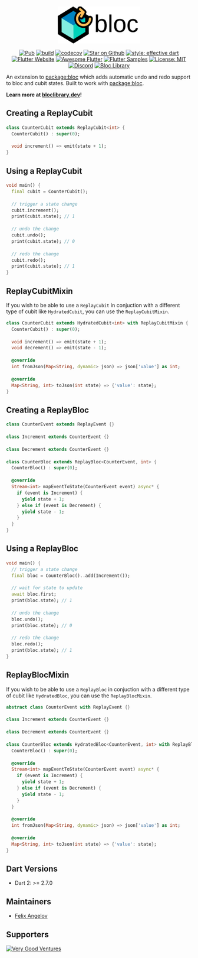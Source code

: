 <p align="center"><img src="https://raw.githubusercontent.com/felangel/bloc/master/docs/assets/replay_bloc_logo_full.png" height="100" alt="ReplayBloc"></p>

<p align="center">
  <a href="https://pub.dev/packages/replay_bloc"><img src="https://img.shields.io/pub/v/replay_bloc.svg" alt="Pub"></a>
  <a href="https://github.com/felangel/bloc/actions"><img src="https://github.com/felangel/bloc/workflows/build/badge.svg" alt="build"></a>
  <a href="https://codecov.io/gh/felangel/bloc"><img src="https://codecov.io/gh/felangel/Bloc/branch/master/graph/badge.svg" alt="codecov"></a>
  <a href="https://github.com/felangel/bloc"><img src="https://img.shields.io/github/stars/felangel/bloc.svg?style=flat&logo=github&colorB=deeppink&label=stars" alt="Star on Github"></a>
  <a href="https://github.com/tenhobi/effective_dart"><img src="https://img.shields.io/badge/style-effective_dart-40c4ff.svg" alt="style: effective dart"></a>
  <a href="https://flutter.dev/docs/development/data-and-backend/state-mgmt/options#bloc--rx"><img src="https://img.shields.io/badge/flutter-website-deepskyblue.svg" alt="Flutter Website"></a>
  <a href="https://github.com/Solido/awesome-flutter#standard"><img src="https://img.shields.io/badge/awesome-flutter-blue.svg?longCache=true" alt="Awesome Flutter"></a>
  <a href="https://fluttersamples.com"><img src="https://img.shields.io/badge/flutter-samples-teal.svg?longCache=true" alt="Flutter Samples"></a>
  <a href="https://opensource.org/licenses/MIT"><img src="https://img.shields.io/badge/license-MIT-purple.svg" alt="License: MIT"></a>
  <a href="https://discord.gg/Hc5KD3g"><img src="https://img.shields.io/discord/649708778631200778.svg?logo=discord&color=blue" alt="Discord"></a>
  <a href="https://github.com/felangel/bloc"><img src="https://tinyurl.com/bloc-library" alt="Bloc Library"></a>
</p>

An extension to [package:bloc](https://github.com/felangel/bloc) which adds automatic undo and redo support to bloc and cubit states. Built to work with [package:bloc](https://pub.dev/packages/bloc).

**Learn more at [bloclibrary.dev](https://bloclibrary.dev)!**

## Creating a ReplayCubit

```dart
class CounterCubit extends ReplayCubit<int> {
  CounterCubit() : super(0);

  void increment() => emit(state + 1);
}
```

## Using a ReplayCubit

```dart
void main() {
  final cubit = CounterCubit();

  // trigger a state change
  cubit.increment();
  print(cubit.state); // 1

  // undo the change
  cubit.undo();
  print(cubit.state); // 0

  // redo the change
  cubit.redo();
  print(cubit.state); // 1
}
```

## ReplayCubitMixin

If you wish to be able to use a `ReplayCubit` in conjuction with a different type of cubit like `HydratedCubit`, you can use the `ReplayCubitMixin`.

```dart
class CounterCubit extends HydratedCubit<int> with ReplayCubitMixin {
  CounterCubit() : super(0);

  void increment() => emit(state + 1);
  void decrement() => emit(state - 1);

  @override
  int fromJson(Map<String, dynamic> json) => json['value'] as int;

  @override
  Map<String, int> toJson(int state) => {'value': state};
}
```

## Creating a ReplayBloc

```dart
class CounterEvent extends ReplayEvent {}

class Increment extends CounterEvent {}

class Decrement extends CounterEvent {}

class CounterBloc extends ReplayBloc<CounterEvent, int> {
  CounterBloc() : super(0);

  @override
  Stream<int> mapEventToState(CounterEvent event) async* {
    if (event is Increment) {
      yield state + 1;
    } else if (event is Decrement) {
      yield state - 1;
    }
  }
}
```

## Using a ReplayBloc

```dart
void main() {
  // trigger a state change
  final bloc = CounterBloc()..add(Increment());

  // wait for state to update
  await bloc.first;
  print(bloc.state); // 1

  // undo the change
  bloc.undo();
  print(bloc.state); // 0

  // redo the change
  bloc.redo();
  print(bloc.state); // 1
}
```

## ReplayBlocMixin

If you wish to be able to use a `ReplayBloc` in conjuction with a different type of cubit like `HydratedBloc`, you can use the `ReplayBlocMixin`.

```dart
abstract class CounterEvent with ReplayEvent {}

class Increment extends CounterEvent {}

class Decrement extends CounterEvent {}

class CounterBloc extends HydratedBloc<CounterEvent, int> with ReplayBlocMixin {
  CounterBloc() : super(0);

  @override
  Stream<int> mapEventToState(CounterEvent event) async* {
    if (event is Increment) {
      yield state + 1;
    } else if (event is Decrement) {
      yield state - 1;
    }
  }

  @override
  int fromJson(Map<String, dynamic> json) => json['value'] as int;

  @override
  Map<String, int> toJson(int state) => {'value': state};
}
```

## Dart Versions

- Dart 2: >= 2.7.0

## Maintainers

- [Felix Angelov](https://github.com/felangel)

## Supporters

[![Very Good Ventures](https://raw.githubusercontent.com/felangel/cubit/master/assets/vgv_logo.png)](https://verygood.ventures)
